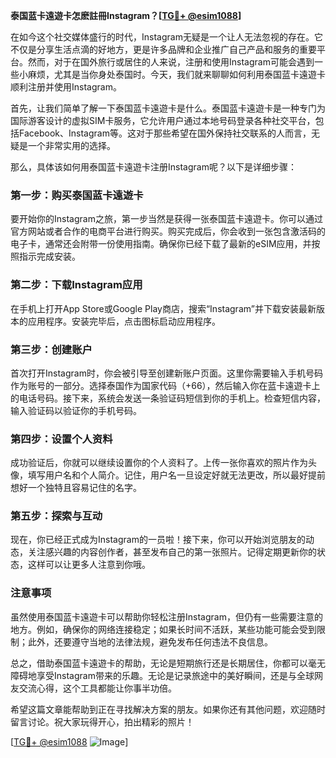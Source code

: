 **泰国蓝卡遠遊卡怎麽註冊Instagram？[[TG💪+ @esim1088](https://t.me/s/esim1088)]**

在如今这个社交媒体盛行的时代，Instagram无疑是一个让人无法忽视的存在。它不仅是分享生活点滴的好地方，更是许多品牌和企业推广自己产品和服务的重要平台。然而，对于在国外旅行或居住的人来说，注册和使用Instagram可能会遇到一些小麻烦，尤其是当你身处泰国时。今天，我们就来聊聊如何利用泰国蓝卡遠遊卡顺利注册并使用Instagram。

首先，让我们简单了解一下泰国蓝卡遠遊卡是什么。泰国蓝卡遠遊卡是一种专门为国际游客设计的虚拟SIM卡服务，它允许用户通过本地号码登录各种社交平台，包括Facebook、Instagram等。这对于那些希望在国外保持社交联系的人而言，无疑是一个非常实用的选择。

那么，具体该如何用泰国蓝卡遠遊卡注册Instagram呢？以下是详细步骤：

### 第一步：购买泰国蓝卡遠遊卡

要开始你的Instagram之旅，第一步当然是获得一张泰国蓝卡遠遊卡。你可以通过官方网站或者合作的电商平台进行购买。购买完成后，你会收到一张包含激活码的电子卡，通常还会附带一份使用指南。确保你已经下载了最新的eSIM应用，并按照指示完成安装。

### 第二步：下载Instagram应用

在手机上打开App Store或Google Play商店，搜索“Instagram”并下载安装最新版本的应用程序。安装完毕后，点击图标启动应用程序。

### 第三步：创建账户

首次打开Instagram时，你会被引导至创建新账户页面。这里你需要输入手机号码作为账号的一部分。选择泰国作为国家代码（+66），然后输入你在蓝卡遠遊卡上的电话号码。接下来，系统会发送一条验证码短信到你的手机上。检查短信内容，输入验证码以验证你的手机号码。

### 第四步：设置个人资料

成功验证后，你就可以继续设置你的个人资料了。上传一张你喜欢的照片作为头像，填写用户名和个人简介。记住，用户名一旦设定好就无法更改，所以最好提前想好一个独特且容易记住的名字。

### 第五步：探索与互动

现在，你已经正式成为Instagram的一员啦！接下来，你可以开始浏览朋友的动态，关注感兴趣的内容创作者，甚至发布自己的第一张照片。记得定期更新你的状态，这样可以让更多人注意到你哦。

### 注意事项

虽然使用泰国蓝卡遠遊卡可以帮助你轻松注册Instagram，但仍有一些需要注意的地方。例如，确保你的网络连接稳定；如果长时间不活跃，某些功能可能会受到限制；此外，还要遵守当地的法律法规，避免发布任何违法不良信息。

总之，借助泰国蓝卡遠遊卡的帮助，无论是短期旅行还是长期居住，你都可以毫无障碍地享受Instagram带来的乐趣。无论是记录旅途中的美好瞬间，还是与全球网友交流心得，这个工具都能让你事半功倍。

希望这篇文章能帮助到正在寻找解决方案的朋友。如果你还有其他问题，欢迎随时留言讨论。祝大家玩得开心，拍出精彩的照片！

[[TG💪+ @esim1088](https://t.me/s/esim1088) ![Image](https://i.postimg.cc/4NQfJmqS/Snipaste-2025-05-13-00-14-12.png)]